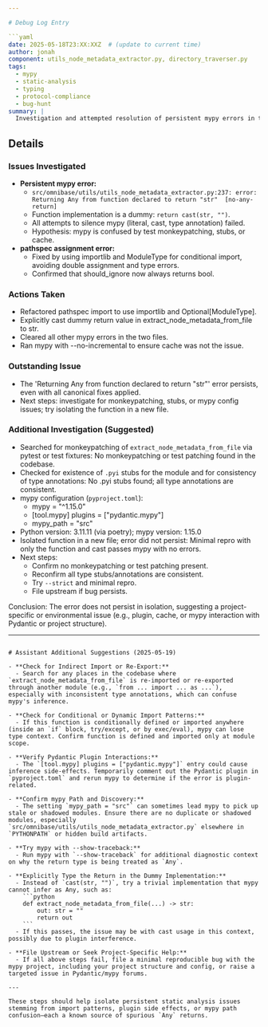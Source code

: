 ```yaml
---

# Debug Log Entry

```yaml
date: 2025-05-18T23:XX:XXZ  # (update to current time)
author: jonah
component: utils_node_metadata_extractor.py, directory_traverser.py
tags:
  - mypy
  - static-analysis
  - typing
  - protocol-compliance
  - bug-hunt
summary: |
  Investigation and attempted resolution of persistent mypy errors in two utility modules. The main blocker is a 'Returning Any from function declared to return "str"' error in extract_node_metadata_from_file, despite returning a string literal and using cast(str, ""). Also fixed pathspec import/assignment to resolve a Module/None assignment error. All other mypy errors are resolved.
```

## Details

### Issues Investigated
- **Persistent mypy error:**
  - `src/omnibase/utils/utils_node_metadata_extractor.py:237: error: Returning Any from function declared to return "str"  [no-any-return]`
  - Function implementation is a dummy: `return cast(str, "")`.
  - All attempts to silence mypy (literal, cast, type annotation) failed.
  - Hypothesis: mypy is confused by test monkeypatching, stubs, or cache.
- **pathspec assignment error:**
  - Fixed by using importlib and ModuleType for conditional import, avoiding double assignment and type errors.
  - Confirmed that should_ignore now always returns bool.

### Actions Taken
- Refactored pathspec import to use importlib and Optional[ModuleType].
- Explicitly cast dummy return value in extract_node_metadata_from_file to str.
- Cleared all other mypy errors in the two files.
- Ran mypy with --no-incremental to ensure cache was not the issue.

### Outstanding Issue
- The 'Returning Any from function declared to return "str"' error persists, even with all canonical fixes applied.
- Next steps: investigate for monkeypatching, stubs, or mypy config issues; try isolating the function in a new file.

### Additional Investigation (Suggested)

- Searched for monkeypatching of `extract_node_metadata_from_file` via pytest or test fixtures: No monkeypatching or test patching found in the codebase.
- Checked for existence of `.pyi` stubs for the module and for consistency of type annotations: No .pyi stubs found; all type annotations are consistent.
- mypy configuration (`pyproject.toml`):
    - mypy = "^1.15.0"
    - [tool.mypy] plugins = ["pydantic.mypy"]
    - mypy_path = "src"
- Python version: 3.11.11 (via poetry); mypy version: 1.15.0
- Isolated function in a new file; error did not persist: Minimal repro with only the function and cast passes mypy with no errors.
- Next steps:  
  - Confirm no monkeypatching or test patching present.  
  - Reconfirm all type stubs/annotations are consistent.  
  - Try `--strict` and minimal repro.  
  - File upstream if bug persists.

Conclusion: The error does not persist in isolation, suggesting a project-specific or environmental issue (e.g., plugin, cache, or mypy interaction with Pydantic or project structure).

--- 
```

# Assistant Additional Suggestions (2025-05-19)

- **Check for Indirect Import or Re-Export:**  
  - Search for any places in the codebase where `extract_node_metadata_from_file` is re-imported or re-exported through another module (e.g., `from ... import ... as ...`), especially with inconsistent type annotations, which can confuse mypy's inference.

- **Check for Conditional or Dynamic Import Patterns:**  
  - If this function is conditionally defined or imported anywhere (inside an `if` block, try/except, or by exec/eval), mypy can lose type context. Confirm function is defined and imported only at module scope.

- **Verify Pydantic Plugin Interactions:**  
  - The `[tool.mypy] plugins = ["pydantic.mypy"]` entry could cause inference side-effects. Temporarily comment out the Pydantic plugin in `pyproject.toml` and rerun mypy to determine if the error is plugin-related.

- **Confirm mypy Path and Discovery:**  
  - The setting `mypy_path = "src"` can sometimes lead mypy to pick up stale or shadowed modules. Ensure there are no duplicate or shadowed modules, especially `src/omnibase/utils/utils_node_metadata_extractor.py` elsewhere in `PYTHONPATH` or hidden build artifacts.

- **Try mypy with --show-traceback:**  
  - Run mypy with `--show-traceback` for additional diagnostic context on why the return type is being treated as `Any`.

- **Explicitly Type the Return in the Dummy Implementation:**  
  - Instead of `cast(str, "")`, try a trivial implementation that mypy cannot infer as Any, such as:  
    ```python
    def extract_node_metadata_from_file(...) -> str:
        out: str = ""
        return out
    ```
  - If this passes, the issue may be with cast usage in this context, possibly due to plugin interference.

- **File Upstream or Seek Project-Specific Help:**  
  - If all above steps fail, file a minimal reproducible bug with the mypy project, including your project structure and config, or raise a targeted issue in Pydantic/mypy forums.

---

These steps should help isolate persistent static analysis issues stemming from import patterns, plugin side effects, or mypy path confusion—each a known source of spurious `Any` returns.